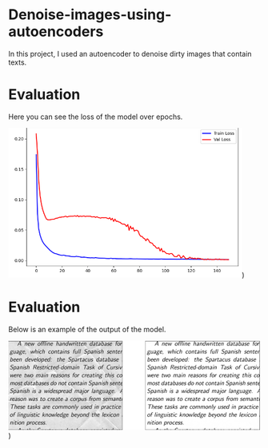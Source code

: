 # Denoise-images-using-autoencoders
In this project, I used an autoencoder to denoise dirty images that contain texts.


# Evaluation
Here you can see the loss of the model over epochs.

[![Loss over epochs](https://github.com/kian79/Denoise-images-using-autoencoders/blob/main/Loss.png)](https://github.com/kian79/Denoise-images-using-autoencoders/blob/main/Loss.png))


# Evaluation
Below is an example of the output of the model.

[![Loss over epochs](https://github.com/kian79/Denoise-images-using-autoencoders/blob/main/Output.png)](https://github.com/kian79/Denoise-images-using-autoencoders/blob/main/Output.png))

